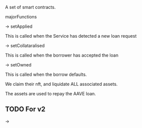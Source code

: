A set of smart contracts.

majorFunctions

-> setApplied

This is called when the Service has detected a new loan request 

-> setCollataralised

This is called when the borrower has accepted the loan

-> setOwned

This is called when the borrow defaults.

We claim their nft, and liquidate ALL associated assets.

The assets are used to repay the AAVE loan.


## TODO For v2

-> 